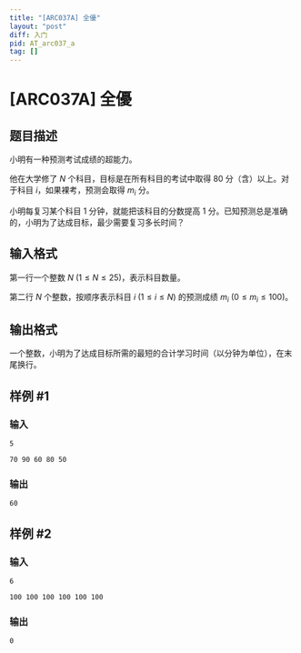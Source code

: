 ```yaml
---
title: "[ARC037A] 全優"
layout: "post"
diff: 入门
pid: AT_arc037_a
tag: []
---
```


# [ARC037A] 全優

## 题目描述

小明有一种预测考试成绩的超能力。

他在大学修了 $N$ 个科目，目标是在所有科目的考试中取得 $80$ 分（含）以上。对于科目 $i$，如果裸考，预测会取得 $m_i$ 分。

小明每复习某个科目 $1$ 分钟，就能把该科目的分数提高 $1$ 分。已知预测总是准确的，小明为了达成目标，最少需要复习多长时间？

## 输入格式

第一行一个整数 $N$ $(1 \le N \le 25)$，表示科目数量。

第二行 $N$ 个整数，按顺序表示科目 $i$ $(1 \le i \le N)$ 的预测成绩 $m_i$ $(0 \le m_i \le 100)$。

## 输出格式

一个整数，小明为了达成目标所需的最短的合计学习时间（以分钟为单位），在末尾换行。

## 样例 #1

### 输入

```
5
70 90 60 80 50
```

### 输出

```
60
```

## 样例 #2

### 输入

```
6
100 100 100 100 100 100
```

### 输出

```
0
```

